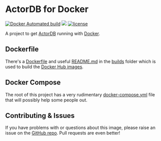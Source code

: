 # ActorDB for Docker
[![Docker Automated build](https://img.shields.io/docker/automated/bytepixie/actordb.svg?maxAge=2592000)](https://github.com/bytepixie/actordb-for-docker/tree/master/build/) [![](https://images.microbadger.com/badges/image/bytepixie/actordb.svg)](https://microbadger.com/images/bytepixie/actordb "Get your own image badge on microbadger.com") [![license](https://img.shields.io/github/license/mashape/apistatus.svg?maxAge=2592000)](https://github.com/bytepixie/actordb-for-docker/blob/master/LICENSE)

A project to get [ActorDB](http://www.actordb.com) running with [Docker](https://www.docker.com).

## Dockerfile
There's a [Dockerfile](https://github.com/bytepixie/actordb-for-docker/blob/master/build/Dockerfile) and useful [README.md](https://github.com/bytepixie/actordb-for-docker/blob/master/build/README.md) in the [builds](https://github.com/bytepixie/actordb-for-docker/tree/master/build) folder which is used to build the [Docker Hub images](https://hub.docker.com/r/bytepixie/actordb/).

## Docker Compose
The root of this project has a very rudimentary [docker-compose.yml](https://github.com/bytepixie/actordb-for-docker/blob/master/docker-compose.yml) file that will possibly help some people out.

## Contributing & Issues
If you have problems with or questions about this image, please raise an issue on the [GitHub repo](https://github.com/bytepixie/actordb-for-docker/issues).
Pull requests are even better!
 